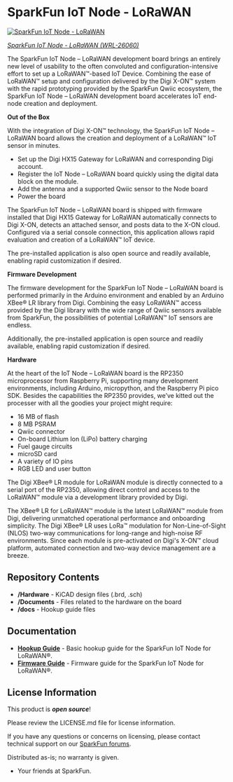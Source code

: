 SparkFun IoT Node - LoRaWAN
========================================

[![SparkFun IoT Node - LoRaWAN](https://cdn.sparkfun.com/r/600-600/assets/parts/2/6/8/8/3/26060-IoT-Node-LoRaWAN-Feature-new.jpg)](https://sparkle.sparkfun.com/sparkle/parts/26060)

[*SparkFun IoT Node - LoRaWAN (WRL-26060)*](https://sparkle.sparkfun.com/sparkle/parts/26060)

The SparkFun IoT Node – LoRaWAN development board brings an entirely new level of usability to the often convoluted and configuration-intensive effort to set up a LoRaWAN™-based IoT Device. Combining the ease of LoRaWAN™ setup and configuration delivered by the Digi X-ON™ system with the rapid prototyping provided by the SparkFun Qwiic ecosystem, the SparkFun IoT Node – LoRaWAN development board accelerates IoT end-node creation and deployment.  

**Out of the Box**

With the integration of Digi X-ON™ technology, the SparkFun IoT Node – LoRaWAN board allows the creation and deployment of a LoRaWAN™ IoT sensor in minutes. 

* Set up the Digi HX15 Gateway for LoRaWAN and corresponding Digi account.  
* Register the IoT Node – LoRaWAN board quickly using the digital data block on the module.
* Add the antenna and a supported Qwiic sensor to the Node board 
* Power the board  

The SparkFun IoT Node – LoRaWAN board is shipped with firmware installed that Digi HX15 Gateway for LoRaWAN automatically connects to Digi X-ON, detects an attached sensor, and posts data to the X-ON cloud. Configured via a serial console connection, this application allows rapid evaluation and creation of a LoRaWAN™ IoT device.  

The pre-installed application is also open source and readily available, enabling rapid customization if desired.

**Firmware Development**

The firmware development for the SparkFun IoT Node – LoRaWAN board is performed primarily in the Arduino environment and enabled by an Arduino XBee® LR library from Digi. Combining the easy LoRaWAN™ access provided by the Digi library with the wide range of Qwiic sensors available from SparkFun, the possibilities of potential LoRaWAN™ IoT sensors are endless. 

Additionally, the pre-installed application is open source and readily available, enabling rapid customization if desired.  

**Hardware**

At the heart of the IoT Node – LoRaWAN board is the RP2350 microprocessor from Raspberry Pi, supporting many development environments, including Arduino, micropython, and the Raspberry Pi pico SDK. Besides the capabilities the RP2350 provides, we’ve kitted out the processer with all the goodies your project might require: 

* 16 MB of flash 
* 8 MB PSRAM 
* Qwiic connector 
* On-board Lithium Ion (LiPo) battery charging 
* Fuel gauge circuits 
* microSD card  
* A variety of IO pins 
* RGB LED and user button 

The Digi XBee® LR module for LoRaWAN module is directly connected to a serial port of the RP2350, allowing direct control and access to the LoRaWAN™ module via a development library provided by Digi.  

The XBee® LR for LoRaWAN™ module is the latest LoRaWAN™ module from Digi, delivering unmatched operational performance and onboarding simplicity. The Digi XBee® LR uses LoRa™ modulation for Non-Line-of-Sight (NLOS) two-way communications for long-range and high-noise RF environments. Since each module is pre-activated on Digi's X-ON™ cloud platform, automated connection and two-way device management are a breeze.

Repository Contents
-------------------

* **/Hardware** - KiCAD design files (.brd, .sch)
* **/Documents** - Files related to the hardware on the board
* **/docs** - Hookup guide files

Documentation
--------------
* **[Hookup Guide](https://docs.sparkfun.com/SparkFun_IoT_Node_LoRaWAN)** - Basic hookup guide for the SparkFun IoT Node for LoRaWAN®.
* **[Firmware Guide](https://docs.sparkfun.com/sfe-iot-node-lorawan/)** - Firmware guide for the SparkFun IoT Node for LoRaWAN®.

License Information
-------------------

This product is _**open source**_! 

Please review the LICENSE.md file for license information. 

If you have any questions or concerns on licensing, please contact technical support on our [SparkFun forums](https://forum.sparkfun.com/viewforum.php?f=152).

Distributed as-is; no warranty is given.

- Your friends at SparkFun.

_<COLLABORATION CREDIT>_
